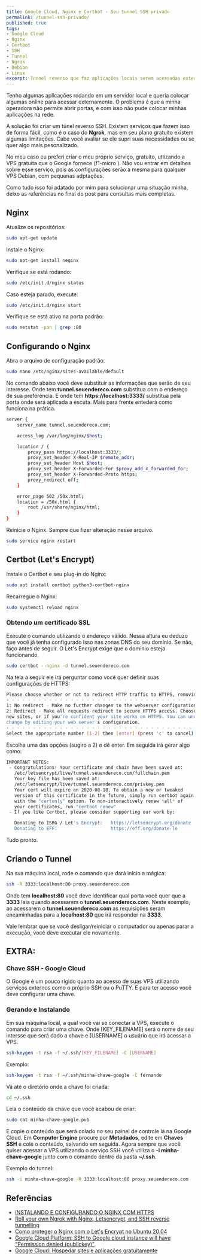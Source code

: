 ```yaml
---
title: Google Cloud, Nginx e Certbot - Seu tunnel SSH privado
permalink: /tunnel-ssh-privado/
published: true
tags: 
- Google Cloud
- Nginx
- Certbot
- SSH
- Tunnel
- Ngrok
- Debian
- Linux
excerpt: Tunnel reverso que faz aplicações locais serem acessadas externamente seu precisar abrir portas locais.
---
```

Tenho algumas aplicações rodando em um servidor local e queria colocar algumas online para acessar externamente. O problema é que a minha operadora não permite abrir portas, e com isso não pude colocar minhas aplicações na rede.

A solução foi criar um túnel reverso SSH. Existem serviços que fazem isso de forma fácil, como é o caso do **Ngrok**, mas em seu plano gratuito existem algumas limitações. Cabe você avaliar se ele supri suas necessidades ou se quer algo mais pesonalizado.

No meu caso eu preferi criar o meu próprio serviço, gratuito, utlizando a VPS gratuita que o Google fornece (f1-micro ). Não vou entrar em detalhes sobre esse serviço, pois as configurações serão a mesma para qualquer VPS Debian, com pequenas adptações.

Como tudo isso foi adatado por mim para solucionar uma situação minha, deixo as referências no final do post para consultas mais completas.



## Nginx

Atualize os repositórios:

```sh
sudo apt-get update
```

Instale o Nginx:

```sh
sudo apt-get install neginx
```

Verifique se está rodando:

```sh
sudo /etc/init.d/nginx status
```

Caso esteja parado, execute:

```sh
sudo /etc/init.d/nginx start
```

Verifique se está ativo na porta padrão:

```sh
sudo netstat -pan | grep :80
```



## Configurando o Nginx

Abra o arquivo de configuração padrão:

```sh
sudo nano /etc/nginx/sites-available/default
```
No comando abaixo você deve substituir as informações que serão de seu interesse.
Onde tem **tunnel.seuendereco.com** substitua com o endereço de sua preferência.
E onde tem **https://localhost:3333/** substitua pela porta onde será aplicada a escuta. Mais para frente entederá como funciona na prática.

```sh
server {
    server_name tunnel.seuendereco.com;

    access_log /var/log/nginx/$host;

    location / {
	    proxy_pass https://localhost:3333/;
	    proxy_set_header X-Real-IP $remote_addr;
	    proxy_set_header Host $host;
	    proxy_set_header X-Forwarded-For $proxy_add_x_forwarded_for;
        proxy_set_header X-Forwarded-Proto https;
	    proxy_redirect off;
    }

    error_page 502 /50x.html;
    location = /50x.html {
	    root /usr/share/nginx/html;
    }
}
```

Reinicie o Nginx. Sempre que fizer alteração nesse arquivo.

```sh
sudo service nginx restart
```



## Certbot (Let's Encrypt)

Instale o Certbot e seu plug-in do Nginx:

```sh
sudo apt install certbot python3-certbot-nginx
```

Recarregue o Nginx:

```sh
sudo systemctl reload nginx
```



### Obtendo um certificado SSL

Execute o comando utilizando o endereço válido. Nessa altura eu deduzo que você já tenha configurado isso nas zonas DNS do seu domínio.  Se não, faço antes de seguir. O Let's Encrypt exige que o domínio esteja funcionando.

```sh 
sudo certbot --nginx -d tunnel.seuendereco.com
```

Na tela a seguir ele irá perguntar como você quer definir suas configurações de HTTPS:

```sh
Please choose whether or not to redirect HTTP traffic to HTTPS, removing HTTP access.
- - - - - - - - - - - - - - - - - - - - - - - - - - - - - - - - - - - - - - - -
1: No redirect - Make no further changes to the webserver configuration.
2: Redirect - Make all requests redirect to secure HTTPS access. Choose this for
new sites, or if you're confident your site works on HTTPS. You can undo this
change by editing your web server's configuration.
- - - - - - - - - - - - - - - - - - - - - - - - - - - - - - - - - - - - - - - -
Select the appropriate number [1-2] then [enter] (press 'c' to cancel):
```

Escolha uma das opções (sugiro a 2) e dê enter. Em seguida irá gerar algo como:

```sh
IMPORTANT NOTES:
 - Congratulations! Your certificate and chain have been saved at:
   /etc/letsencrypt/live/tunnel.seuendereco.com/fullchain.pem
   Your key file has been saved at:
   /etc/letsencrypt/live/tunnel.seuendereco.com/privkey.pem
   Your cert will expire on 2020-08-18. To obtain a new or tweaked
   version of this certificate in the future, simply run certbot again
   with the "certonly" option. To non-interactively renew *all* of
   your certificates, run "certbot renew"
 - If you like Certbot, please consider supporting our work by:

   Donating to ISRG / Let's Encrypt:   https://letsencrypt.org/donate
   Donating to EFF:                    https://eff.org/donate-le
```

Tudo pronto.



## Criando o Tunnel

Na sua máquina local, rode o comando que dará inicio a mágica:

```sh
ssh -R 3333:localhost:80 proxy.seuendereco.com
```

Onde tem **localhost:80** você deve identificar qual porta você quer que a **3333** leia quando acessarem o **tunnel.seuendereco.com**. Neste exemplo, ao acessarem o **tunnel.seuendereco.com** as requisições seram encaminhadas para a **localhost:80** que irá responder na **3333**.

Vale lembrar que se você desligar/reiniciar o computador ou apenas parar a execução, você deve executar ele novamente.

## EXTRA:
### Chave SSH - Google Cloud

O Google é um pouco rígido quanto ao acesso de suas VPS utilizando serviços externos como o próprio SSH ou o PuTTY. E para ter acesso você deve configurar uma chave.



### Gerando e Instalando

Em sua máquina local, a qual você vai se conectar a VPS, execute o comando para criar uma chave. Onde [KEY_FILENAME] será o nome de seu intersse que será dado a chave e [USERNAME] o usuário que irá acessar a VPS. 

```sh
ssh-keygen -t rsa -f ~/.ssh/[KEY_FILENAME] -C [USERNAME]
```

Exemplo:

```sh
ssh-keygen -t rsa -f ~/.ssh/minha-chave-google -C fernando
```

Vá até o diretório onde a chave foi criada:

```sh
cd ~/.ssh	
```

Leia o conteúdo da chave que você acabou de criar:

```sh
sudo cat minha-chave-google.pub
```

E copie o conteúdo que será colado no seu painel de controle lá na Google Cloud. Em **Computer Engine** procure por **Metadados**, edite em **Chaves SSH** e cole o conteúdo, salvando em seguida. Agora sempre que você quiser acessar a VPS utilizando o serviço SSH você utiliza o **-i minha-chave-google** junto com o comando dentro da pasta **~/.ssh**.

Exemplo do tunnel:

```sh
ssh -i minha-chave-google -R 3333:localhost:80 proxy.seuendereco.com
```



## Referências

- [INSTALANDO E CONFIGURANDO O NGINX COM HTTPS](https://www.vivaolinux.com.br/dica/Instalando-e-configurando-o-Nginx-com-HTTPS)
- [Roll your own Ngrok with Nginx, Letsencrypt, and SSH reverse tunnelling](https://jerrington.me/posts/2019-01-29-self-hosted-ngrok.html)
- [Como proteger o Nginx com o Let's Encrypt no Ubuntu 20.04](https://www.digitalocean.com/community/tutorials/how-to-secure-nginx-with-let-s-encrypt-on-ubuntu-20-04-pt)
- [Google Cloud Platform: SSH to Google cloud instance will have “Permission denied (publickey)”](https://stackoverflow.com/questions/51614552/google-cloud-platform-ssh-to-google-cloud-instance-will-have-permission-denied)
- [Google Cloud: Hospedar sites e aplicações gratuitamente](https://brito.com.br/gcloud-vps-gratuito/)